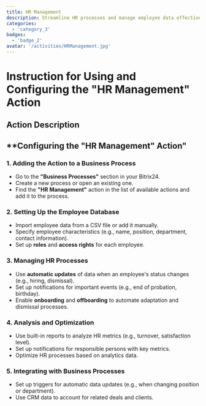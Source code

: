 ```yaml
---
title: HR Management
description: Streamline HR processes and manage employee data effectively.
categories: 
  - 'category_3'
badges: 
  - 'badge_2'
avatar: '/activities/HRManagement.jpg'
---
```

# Instruction for Using and Configuring the "HR Management" Action

## Action Description

## **Configuring the "HR Management" Action"

### 1. Adding the Action to a Business Process
- Go to the **"Business Processes"** section in your Bitrix24.
- Create a new process or open an existing one.
- Find the **"HR Management"** action in the list of available actions and add it to the process.

### 2. Setting Up the Employee Database
- Import employee data from a CSV file or add it manually.
- Specify employee characteristics (e.g., name, position, department, contact information).
- Set up **roles** and **access rights** for each employee.

### 3. Managing HR Processes
- Use **automatic updates** of data when an employee's status changes (e.g., hiring, dismissal).
- Set up notifications for important events (e.g., end of probation, birthday).
- Enable **onboarding** and **offboarding** to automate adaptation and dismissal processes.

### 4. Analysis and Optimization
- Use built-in reports to analyze HR metrics (e.g., turnover, satisfaction level).
- Set up notifications for responsible persons with key metrics.
- Optimize HR processes based on analytics data.

### 5. Integrating with Business Processes
- Set up triggers for automatic data updates (e.g., when changing position or department).
- Use CRM data to account for related deals and clients.  
